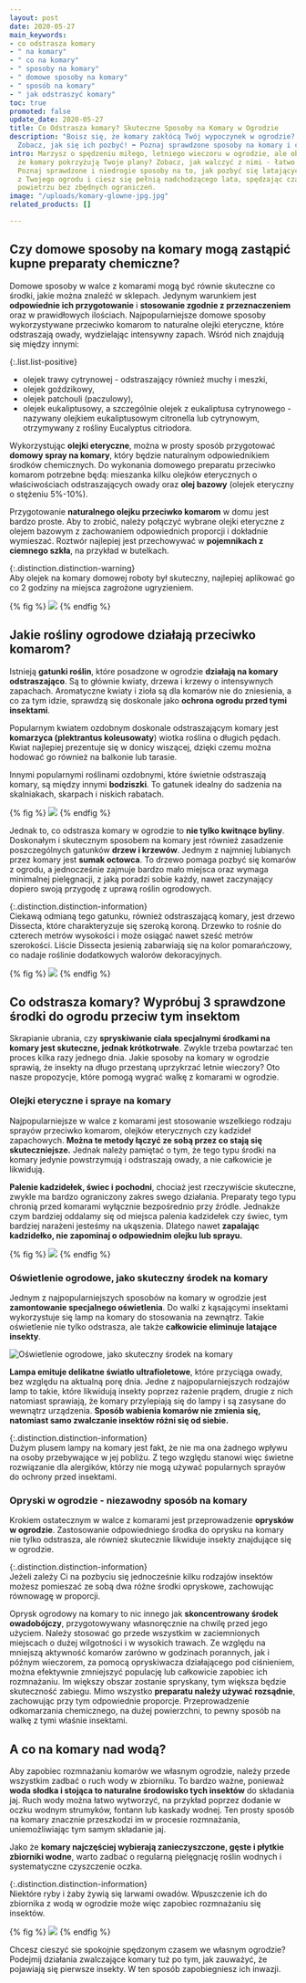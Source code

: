 ```yaml
---
layout: post
date: 2020-05-27
main_keywords:
- co odstrasza komary
- " na komary"
- " co na komary"
- " sposoby na komary"
- " domowe sposoby na komary"
- " sposób na komary"
- " jak odstraszyć komary"
toc: true
promoted: false
update_date: 2020-05-27
title: Co Odstrasza komary? Skuteczne Sposoby na Komary w Ogrodzie
description: "Boisz się, że komary zakłócą Twój wypoczynek w ogrodzie? \U0001F99F
  Zobacz, jak się ich pozbyć! ➡️ Poznaj sprawdzone sposoby na komary i ciesz się latem."
intro: Marzysz o spędzeniu miłego, letniego wieczoru w ogrodzie, ale obawiasz się,
  że komary pokrzyżują Twoje plany? Zobacz, jak walczyć z nimi - łatwo i skutecznie.
  Poznaj sprawdzone i niedrogie sposoby na to, jak pozbyć się latających insektów
  z Twojego ogrodu i ciesz się pełnią nadchodzącego lata, spędzając czas na świeżym
  powietrzu bez zbędnych ograniczeń.
image: "/uploads/komary-glowne-jpg.jpg"
related_products: []

---
```

## Czy domowe sposoby na komary mogą zastąpić kupne preparaty chemiczne?

Domowe sposoby w walce z komarami mogą być równie skuteczne co środki, jakie można znaleźć w sklepach. Jedynym warunkiem jest **odpowiednie ich przygotowanie** i **stosowanie zgodnie z przeznaczeniem** oraz w prawidłowych ilościach. Najpopularniejsze domowe sposoby wykorzystywane przeciwko komarom to naturalne olejki eteryczne, które odstraszają owady, wydzielając intensywny zapach. Wśród nich znajdują się między innymi:

{:.list.list-positive}
* olejek trawy cytrynowej - odstraszający również muchy i meszki,
* olejek goździkowy,
* olejek patchouli (paczulowy),
* olejek eukaliptusowy, a szczególnie olejek z eukaliptusa cytrynowego - nazywany olejkiem eukaliptusowym citronella lub cytrynowym, otrzymywany z rośliny Eucalyptus citriodora.

Wykorzystując **olejki eteryczne**, można w prosty sposób przygotować **domowy spray na komary**, który będzie naturalnym odpowiednikiem środków chemicznych. Do wykonania domowego preparatu przeciwko komarom potrzebne będą: mieszanka kilku olejków eterycznych o właściwościach odstraszających owady oraz **olej bazowy** (olejek eteryczny o stężeniu 5%-10%).

Przygotowanie **naturalnego olejku przeciwko komarom** w domu jest bardzo proste. Aby to zrobić, należy połączyć wybrane olejki eteryczne z olejem bazowym z zachowaniem odpowiednich proporcji i dokładnie wymieszać. Roztwór najlepiej jest przechowywać w **pojemnikach z ciemnego szkła**, na przykład w butelkach.

{:.distinction.distinction-warning}  
Aby olejek na komary domowej roboty był skuteczny, najlepiej aplikować go co 2 godziny na miejsca zagrożone ugryzieniem.

{% fig %}
![](/uploads/domowe-sposoby-na-komary.jpg)
{% endfig %}

## Jakie rośliny ogrodowe działają przeciwko komarom?

Istnieją **gatunki roślin**, które posadzone w ogrodzie **działają na komary odstraszająco**. Są to głównie kwiaty, drzewa i krzewy o intensywnych zapachach. Aromatyczne kwiaty i zioła są dla komarów nie do zniesienia, a co za tym idzie, sprawdzą się doskonale jako **ochrona ogrodu przed tymi insektami**.

Popularnym kwiatem ozdobnym doskonale odstraszającym komary jest **komarzyca (plektrantus koleusowaty**) wiotka roślina o długich pędach. Kwiat najlepiej prezentuje się w donicy wiszącej, dzięki czemu można hodować go również na balkonie lub tarasie.
  
Innymi popularnymi roślinami ozdobnymi, które świetnie odstraszają komary, są między innymi **bodziszki**. To gatunek idealny do sadzenia na skalniakach, skarpach i niskich rabatach.

{% fig %}
![](/uploads/rosliny-odstraszajace-komary.jpg)
{% endfig %}

Jednak to, co odstrasza komary w ogrodzie to **nie tylko kwitnące byliny**. Doskonałym i skutecznym sposobem na komary jest również zasadzenie poszczególnych gatunków **drzew i krzewów**. Jednym z najmniej lubianych przez komary jest **sumak octowca**. To drzewo pomaga pozbyć się komarów z ogrodu, a jednocześnie zajmuje bardzo mało miejsca oraz wymaga minimalnej pielęgnacji, z jaką poradzi sobie każdy, nawet zaczynający dopiero swoją przygodę z uprawą roślin ogrodowych.

{:.distinction.distinction-information}  
Ciekawą odmianą tego gatunku, również odstraszającą komary, jest drzewo Dissecta, które charakteryzuje się szeroką koroną. Drzewko to rośnie do czterech metrów wysokości i może osiągać nawet sześć metrów szerokości. Liście Dissecta jesienią zabarwiają się na kolor pomarańczowy, co nadaje roślinie dodatkowych walorów dekoracyjnych.

{% fig %}
![](/uploads/dissecta-przeciwko-komarom.jpg)
{% endfig %}

## Co odstrasza komary? Wypróbuj 3 sprawdzone środki do ogrodu przeciw tym insektom

Skrapianie ubrania, czy **spryskiwanie ciała specjalnymi środkami na komary jest skuteczne, jednak krótkotrwałe**. Zwykle trzeba powtarzać ten proces kilka razy jednego dnia. Jakie sposoby na komary w ogrodzie sprawią, że insekty na długo przestaną uprzykrzać letnie wieczory? Oto nasze propozycje, które pomogą wygrać walkę z komarami w ogrodzie.

### Olejki eteryczne i spraye na komary

Najpopularniejsze w walce z komarami jest stosowanie wszelkiego rodzaju sprayów przeciwko komarom, olejków eterycznych czy kadzideł zapachowych.  **Można te metody łączyć ze sobą przez co stają się skuteczniejsze.** Jednak należy pamiętać o tym, że tego typu środki na komary jedynie powstrzymują i odstraszają owady, a nie całkowicie je likwidują.

**Palenie kadzidełek, świec i pochodni**, chociaż jest rzeczywiście skuteczne, zwykle ma bardzo ograniczony zakres swego działania. Preparaty tego typu chronią przed komarami wyłącznie bezpośrednio przy źródle. Jednakże czym bardziej oddalamy się od miejsca palenia kadzidełek czy świec, tym bardziej narażeni jesteśmy na ukąszenia. Dlatego nawet **zapalając kadzidełko, nie zapominaj o odpowiednim olejku lub sprayu.**

{% fig %}
![](/uploads/kadzidlo-na-komary.jpg)
{% endfig %}

### Oświetlenie ogrodowe, jako skuteczny środek na komary

Jednym z najpopularniejszych sposobów na komary w ogrodzie jest **zamontowanie specjalnego oświetlenia**. Do walki z kąsającymi insektami wykorzystuje się lamp na komary do stosowania na zewnątrz. Takie oświetlenie nie tylko odstrasza, ale także **całkowicie eliminuje latające insekty**.

![Oświetlenie ogrodowe, jako skuteczny środek na komary](/uploads/skuteczne-sposoby-na-komary.jpg "Oświetlenie ogrodowe, jako skuteczny środek na komary")

**Lampa emituje delikatne światło ultrafioletowe**, które przyciąga owady, bez względu na aktualną porę dnia. Jedne z najpopularniejszych rodzajów lamp to takie, które likwidują insekty poprzez rażenie prądem, drugie z nich natomiast sprawiają, że komary przylepiają się do lampy i są zasysane do wewnątrz urządzenia. **Sposób wabienia komarów nie zmienia się, natomiast samo zwalczanie insektów różni się od siebie.**

{:.distinction.distinction-information}  
Dużym plusem lampy na komary jest fakt, że nie ma ona żadnego wpływu na osoby przebywające w jej pobliżu. Z tego względu stanowi więc świetne rozwiązanie dla alergików, którzy nie mogą używać popularnych sprayów do ochrony przed insektami.

### Opryski w ogrodzie - niezawodny sposób na komary

Krokiem ostatecznym w walce z komarami jest przeprowadzenie **oprysków w ogrodzie**. Zastosowanie odpowiedniego środka do oprysku na komary nie tylko odstrasza, ale również skutecznie likwiduje insekty znajdujące się w ogrodzie.

{:.distinction.distinction-information}  
Jeżeli zależy Ci na pozbyciu się jednocześnie kilku rodzajów insektów możesz pomieszać ze sobą dwa różne środki opryskowe, zachowując równowagę w proporcji.

Oprysk ogrodowy na komary to nic innego jak **skoncentrowany środek owadobójczy**, przygotowywany własnoręcznie na chwilę przed jego użyciem. Należy stosować go przede wszystkim w zaciemnionych miejscach o dużej wilgotności i w wysokich trawach. Ze względu na mniejszą aktywność komarów zarówno w godzinach porannych, jak i późnym wieczorem, za pomocą opryskiwacza działającego pod ciśnieniem, można efektywnie zmniejszyć populację lub całkowicie zapobiec ich rozmnażaniu. Im większy obszar zostanie spryskany, tym większa będzie skuteczność zabiegu. Mimo wszystko **preparatu należy używać rozsądnie**, zachowując przy tym odpowiednie proporcje. Przeprowadzenie odkomarzania chemicznego, na dużej powierzchni, to pewny sposób na walkę z tymi  właśnie insektami.

## A co na komary nad wodą?

Aby zapobiec rozmnażaniu komarów we własnym ogrodzie, należy przede wszystkim zadbać o ruch wody w zbiorniku. To bardzo ważne, ponieważ **woda słodka i stojąca to naturalne środowisko tych insektów** do składania jaj. Ruch wody można łatwo wytworzyć, na przykład poprzez dodanie w oczku wodnym strumyków, fontann lub kaskady wodnej. Ten prosty sposób na komary znacznie przeszkodzi im w procesie rozmnażania, uniemożliwiając tym samym składanie jaj.

Jako że **komary najczęściej wybierają zanieczyszczone, gęste i płytkie zbiorniki wodne**, warto zadbać o regularną pielęgnację roślin wodnych i systematyczne czyszczenie oczka.

{:.distinction.distinction-information}  
Niektóre ryby i żaby żywią się larwami owadów. Wpuszczenie ich do zbiornika z wodą w ogrodzie może więc zapobiec rozmnażaniu się insektów.

{% fig %}
![](/uploads/a-co-na-komary-nad-woda.jpg)
{% endfig %}

Chcesz cieszyć sie spokojnie spędzonym czasem we własnym ogrodzie? Podejmij działania zwalczające komary tuż po tym, jak zauważyć, że pojawiają się pierwsze insekty. W ten sposób zapobiegniesz ich inwazji.